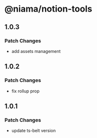 # @niama/notion-tools

## 1.0.3

### Patch Changes

- add assets management

## 1.0.2

### Patch Changes

- fix rollup prop

## 1.0.1

### Patch Changes

- update ts-belt version
